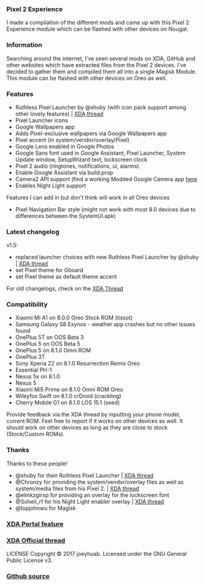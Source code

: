 ### Pixel 2 Experience
I made a compilation of the different mods and came up with this Pixel 2 Experience module which can be flashed with other devices on Nougat.

### Information
Searching around the internet, I've seen several mods on XDA, GitHub and other websites which have extracted files from the Pixel 2 devices. I've decided to gather them and compiled them all into a single Magisk Module. This module can be flashed with other devices on Oreo as well.

### Features
- Ruthless Pixel Launcher by @shuby (with icon pack support among other lovely features) | [XDA thread](https://forum.xda-developers.com/android/apps-games/app-ruthless-pixel-launcher-based-t3755903/)
- Pixel Launcher icons
- Google Wallpapers app
- Adds Pixel-exclusive wallpapers via Google Wallpapers app
- Pixel accent (in system/vendor/overlay/Pixel)
- Google Lens enabled in Google Photos
- Google Sans font used in Google Assistant, Pixel Launcher, System Update window, SetupWizard text, lockscreen clock
- Pixel 2 audio (ringtones, notifications, ui, alarms)
- Enable Google Assistant via build.prop
- Camera2 API support (find a working Modded Google Camera app [here](https://www.celsoazevedo.com/files/android/google-camera/)
- Enables Night Light support

Features I can add in but don't think will work in all Oreo devices

- Pixel Navigation Bar style (might not work with most 8.0 devices due to differences between the SystemUI.apk)

### Latest changelog
v1.5:
- replaced launcher choices with new Ruthless Pixel Launcher by @shuby | [XDA thread](https://forum.xda-developers.com/android/apps-games/app-ruthless-pixel-launcher-based-t3755903/)
- set Pixel theme for Gboard
- set Pixel theme as default theme accent

For old changelogs, check on the [XDA Thread](https://forum.xda-developers.com/apps/magisk/module-pixel-2-experience-t3757137/)

### Compatibility
- Xiaomi Mi A1 on 8.0.0 Oreo Stock ROM (tissot)
- Samsung Galaxy S8 Exynos - weather app crashes but no other issues found
- OnePlus 5T on OOS Beta 3
- OnePlus 5 on OOS Beta 5
- OnePlus 5 on 8.1.0 Omni ROM
- OnePlus 3T
- Sony Xperia Z2 on 8.1.0 Resurrection Remix Oreo
- Essential PH-1
- Nexus 5x on 8.1.0
- Nexus 5
- Xiaomi Mi5 Prime on 8.1.0 Omni ROM Oreo
- Wileyfox Swift on 8.1.0 crDroid (crackling)
- Cherry Mobile G1 on 8.1.0 LOS 15.1 (seed)

Provide feedback via the XDA thread by inputting your phone model, current ROM. Feel free to report if it works on other devices as well. It should work on other devices as long as they are close to stock (Stock/Custom ROMs).

### Thanks
Thanks to these people!
- @shuby for their Ruthless Pixel Launcher | [XDA thread](https://forum.xda-developers.com/android/apps-games/app-ruthless-pixel-launcher-based-t3755903/)
- @Chronzy for providing the system/vendor/overlay files as well as system/media files from his Pixel 2. | [XDA thread](https://forum.xda-developers.com/showpost.php?p=74267243&postcount=14) 
- @elmkzgirxp for providing an overlay for the lockscreen font
- @Soheil_rf for his Night Light enabler overlay | [XDA thread](https://forum.xda-developers.com/crossdevice-dev/sony-themes-apps/oreo-enable-night-light-tile-t3713021)
- @topjohnwu for Magisk

### [XDA Portal feature](https://www.xda-developers.com/pixel-2-experience-magisk-module/)
### [XDA Official thread](https://forum.xda-developers.com/apps/magisk/module-pixel-2-experience-t3757137/)

LICENSE
Copyright © 2017 joeyhuab. Licensed under the GNU General Public License v3.

### [Github source](https://github.com/joeyhuab/Pixel-2-Experience-Magisk/)
